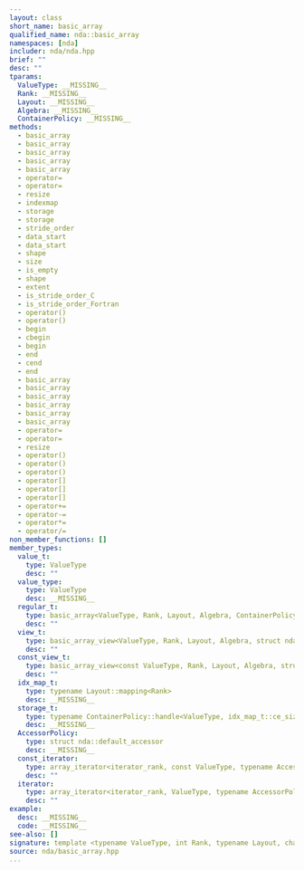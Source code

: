 ```yaml
---
layout: class
short_name: basic_array
qualified_name: nda::basic_array
namespaces: [nda]
includer: nda/nda.hpp
brief: ""
desc: ""
tparams:
  ValueType: __MISSING__
  Rank: __MISSING__
  Layout: __MISSING__
  Algebra: __MISSING__
  ContainerPolicy: __MISSING__
methods:
  - basic_array
  - basic_array
  - basic_array
  - basic_array
  - basic_array
  - operator=
  - operator=
  - resize
  - indexmap
  - storage
  - storage
  - stride_order
  - data_start
  - data_start
  - shape
  - size
  - is_empty
  - shape
  - extent
  - is_stride_order_C
  - is_stride_order_Fortran
  - operator()
  - operator()
  - begin
  - cbegin
  - begin
  - end
  - cend
  - end
  - basic_array
  - basic_array
  - basic_array
  - basic_array
  - basic_array
  - basic_array
  - operator=
  - operator=
  - resize
  - operator()
  - operator()
  - operator()
  - operator[]
  - operator[]
  - operator[]
  - operator+=
  - operator-=
  - operator*=
  - operator/=
non_member_functions: []
member_types:
  value_t:
    type: ValueType
    desc: ""
  value_type:
    type: ValueType
    desc: __MISSING__
  regular_t:
    type: basic_array<ValueType, Rank, Layout, Algebra, ContainerPolicy>
    desc: ""
  view_t:
    type: basic_array_view<ValueType, Rank, Layout, Algebra, struct nda::default_accessor, struct nda::borrowed>
    desc: ""
  const_view_t:
    type: basic_array_view<const ValueType, Rank, Layout, Algebra, struct nda::default_accessor, struct nda::borrowed>
    desc: ""
  idx_map_t:
    type: typename Layout::mapping<Rank>
    desc: __MISSING__
  storage_t:
    type: typename ContainerPolicy::handle<ValueType, idx_map_t::ce_size()>
    desc: __MISSING__
  AccessorPolicy:
    type: struct nda::default_accessor
    desc: __MISSING__
  const_iterator:
    type: array_iterator<iterator_rank, const ValueType, typename AccessorPolicy::template accessor<ValueType>::pointer>
    desc: ""
  iterator:
    type: array_iterator<iterator_rank, ValueType, typename AccessorPolicy::template accessor<ValueType>::pointer>
    desc: ""
example:
  desc: __MISSING__
  code: __MISSING__
see-also: []
signature: template <typename ValueType, int Rank, typename Layout, char Algebra, typename ContainerPolicy> class basic_array
source: nda/basic_array.hpp
...
```

